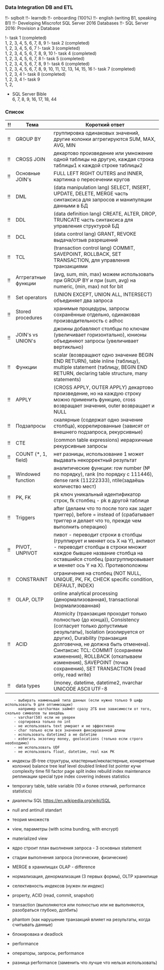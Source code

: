 <h3>Data Integration DB and ETL</h3>

!!- sqlbolt
!!- learndb
!!- onboarding (100%)
!!- english (writing B1, speaking B1)
!!- Developing Miscrofot SQL Server 2016 Databases
!!- SQL Server 2016: Provision a Database

!- task 1 (completed) <br />
	1, 2, 3, 4, 5, 6, 7, 8, 9
!- task 2 (completed) <br />
	1, 2, 3, 4, 5, 6, 7
!- task 3 (completed) <br />
	1, 2, 3, 4, 5, 6, 7, 8, 9, 10
!- task 4 (completed) <br />
	1, 2, 3, 4, 5, 6, 7, 8
!- task 5 (completed) <br />
	1, 2, 3, 4, 5, 6, 7, 8, 9
!- task 6 (completed) <br />
	1, 2, 3, 4, 5, 6, 7, 8, 9, 10, 11, 12, 13, 14, 15, 16
!- task 7 (completed) <br />
	1, 2, 3, 4 
!- task 8 (completed)<br />
	1, 2, 3, 4
!- task 9 <br />
	1, 2,

- SQL Server Bible <br />
	6, 7, 8, 9, 16, 17, 18, 44

<h3>Список</h3>

| !! | Тема | Короткий ответ
--- | ---  | --- 
!!  | GROUP BY  | группировка одинаковых значений, другие колонки аггрегируются SUM, MAX, AVG, MIN
!!  | CROSS JOIN  | декартово произведение или умножение одной таблицы на другую, каждая строка таблицы1 к каждой строке таблицы2
!!  | Основные JOIN's | FULL LEFT RIGHT OUTERS and INNER, картинка о пересечении кругов
!!  | DML  | (data manipulation lang) SELECT, INSERT, UPDATE, DELETE, MERGE часть синтаксиса для запросов и манипуляции данными в БД
!!  | DDL  | (data definition lang) CREATE, ALTER, DROP, TRUNCATE часть синтаксиса для управления структурой БД
!!  | DCL  | (data control lang) GRANT, REVOKE выдача/отзыв разрешений 
!!  | TCL  | (transaction control lang) COMMIT, SAVEPOINT, ROLLBACK, SET TRANSACTION, для управления транзакциями
!!  | Аггрегатные функции | (avg, sum, min, max) можем использовать при GROUP BY и при (sum, avg) на numeric, (min, max) not for bit
!!  | Set operators | (UNION EXCEPT, UNION ALL, INTERSECT) объединяет два запроса
!!  | Stored procedures | хранимые процедуры, запросы сохранённые отдельно, одинаковая производительность с adhoc
!!  | JOIN's vs UNION's | джоины добавляют столбцы по ключам (увеличивает горизонтально), юнионы объединяют запросы (увеличивает вертикльно)
!!  | Функции | scalar (возвращают одно значение BEGIN END RETURN), table inline (таблицу), multiple statement (таблицу, BEGIN END RETURN, declaring table structure, many statements)
!!  | APPLY | (CROSS APPLY, OUTER APPLY) декартово произведение, но на каждую строку можно применить функцию, cross возвращает значения, outer возвращает и NULL 
!!  | Подзапросы | скалярные (содержат одно значение столбца), коррелированные (зависят от внешнего подзапроса, рекурсивные)
!!  | CTE  | (common table expressions) иерархичные рекурсивные запросы
!!  | COUNT (*, 1, field) | нет разницы, использование 1 может выдавать некорректный результат
!!  | Windowed function | аналитические функции: row number (№ по порядку), rank (по порядку с 111446), dense rank (11222333), ntile(задаёшь количество мест)
!!  | PK, FK | pk ключ уникальный идентификатор строк, fk столбец - pk в другой таблице
!!  | Triggers | after (делаем что то после того как задет триггер), before = instead of (срабатывает триггер и делает что то, прежде чем выполнить операцию)
!!  | PIVOT, UNPIVOT | пивот - переводит строки в столбцы (группирует и меняет ось X на Y), анпивот - переводит столбцы в строки множит каждое бывшее название столбца на оставшийся столбец (разгруппировывает и меняет ось Y на X). Противоположны
!!  | CONSTRAINT | ограничения на столбец (NOT NULL, UNIQUE, PK, FK, CHECK specific condition, DEFAULT, INDEX)
!!  | OLAP, OLTP | online analytical processing (денормализованная), transactional (нормализованная)
!!  | ACID | Atomicity (транзакция проходит только полностью (до конца)), Consistency (согласует только допустимые результаты), Isolation (изолируется от других), Durability (транзакция долговечна, не должна быть отменена). Синтаксис TCL: COMMIT (сохраняем изменения), ROLLBACK (откатываем изменения), SAVEPOINT (точка сохранения), SET TRANSACTION (read only, read write)
!!  | data types | (money, datetime, datetime2, nvarchar UNICODE ASCII UTF-8
		- выбирать наименьший типа данных (если нужно только 9 цифр использовать 9 для оптимизации)
		  например varcharmax займёт сразу 2ГБ вне зависимости от того, сколько символов ты введёшь
		- varchar(50) если не уверен 
		- сортировка только по int
		- не использовать text умирает и не эффективно
		- char только если все значения фиксированной длины
		- использовать datetime2 а не datetime
		- избегать экзотику money, geolocations (только если строго необходимо)
		- не использовать UDF
		- не использовать float, datetime, real как PK


- индексы (B-tree структуры, кластерные/некластерные, конкретные колонки)
	balance tree
	leaf level
	doubled linked list
	pointer
	кучи
	complexity time
	fill factor
	page split
	index rebuild
	index maintenance
	репликации
	special type index
	covering indexes
	statistics
	
- temporary table, table variable (10 и более отличий, performance statistics)
- диалекты SQL https://en.wikipedia.org/wiki/SQL
- null and antinull standart
- теория множеств
- view, параметры (with scima bunding, with encrypt)
- materialized view
- ядро строит план выолнения запроса - 3 основных statement
- стадии выполнения запроса (логические, физические)
- MERGE в хранилищах OLAP - difference
- нормализация, денормализация (3 первых формы), OLTP хранилище
- селективность индексов (нужен ли индекс)
- property, ACID (read, commit, snapshot)
- transaction (выполняются или полностью или не выполняются, разобраться глубоко, долбить)
- phantom (как нарушение транзакций влияет на результаты, когда считывать данные)
- блокировака и deadlock
- performance
- операторы, запросы, performance
- разница performance (заменить что лучше что нельзя использовать)

